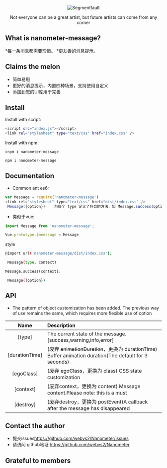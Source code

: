 <div align="center">

![Segmentfault](https://github.com/webvs2/Nanometer/blob/master/src/assets/img/rain.svg)

<p>Not everyone can be a great artist, but future artists can come from any corner</p>

</div>

<h2 align="centre">What is nanometer-message?</h2>
*每一条消息都需要珍惜。
*更友善的消息提示。
<h2 align="left">Claims the melon<MessageBox有哪些功能？ ></h2>

* 简单易用
* 更好的消息提示，内置四种场景，支持使用自定义
* 添加到您的UI库用于完善

<h2 align="left">Install</h2>
Install with script:

```bash
<script src="index.js"></script>
<link rel="stylesheet" type="text/css" href="index.css" />
```

Install with npm:

```
cnpm i nanometer-message
```

```bash
npm i nanometer-message
```

<h2 align="left">Documentation</h2>

* Common ant es6:

```js  
var Message = require('nanometer-message')
<link rel="stylesheet" type="text/css" href="dist/index.css" />
 Message({option})    为每个 type 定义了各自的方法，如 Message.success(options)。
```

* 类似于vue:

```js
import Message from 'nanometer-message';

Vue.prototype.$meessage = Message  
```

style

```bash
@import url('nanometer-message/dist/index.css');
```

```bash
 Message(type, context)
```

```bash
Message.success(context)。
```

```bash
 Message({option})
```

<h2 align="left">API</h2>

* The pattern of object customization has been added. The previous way of use remains the same, which requires more flexible use of option

|Name|Description|
|:--:|:----------|
|[type]|The current state of the message. [success,warning,info,error]|
|[durationTime]| (废弃 <s> animationDuration</s>，更换为 durationTime) Buffer animation duration(The default for 3 seconds)|
|[egoClass]|(废弃 <s> egoClass</s>，更换为 class) CSS state customization|
|[context]|(废弃context，更换为 content) Message content.Please note: this is a must|
|[destroy]| (废弃destroy，更换为 postEvent)A callback after the message has disappeared |

<h2 align="left">Contact the author</h2>

* 提交issues<https://github.com/webvs2/Nanometer/issues>
* 请访问 github地址 <a herf="https://github.com/webvs2/Nanometer"> https://github.com/webvs2/Nanometer</a>

<h2 align="left">Grateful to members</h2>
